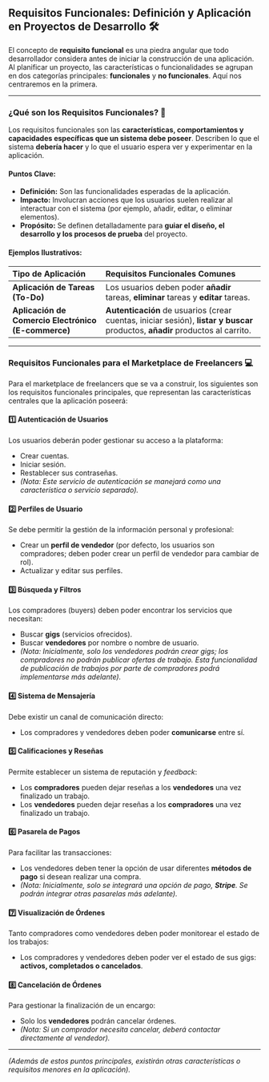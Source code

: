 ## Requisitos Funcionales: Definición y Aplicación en Proyectos de Desarrollo 🛠️

El concepto de **requisito funcional** es una piedra angular que todo desarrollador considera antes de iniciar la construcción de una aplicación. Al planificar un proyecto, las características o funcionalidades se agrupan en dos categorías principales: **funcionales** y **no funcionales**. Aquí nos centraremos en la primera.

---

### ¿Qué son los Requisitos Funcionales? 🤔

Los requisitos funcionales son las **características, comportamientos y capacidades específicas que un sistema debe poseer**. Describen lo que el sistema **debería hacer** y lo que el usuario espera ver y experimentar en la aplicación.

#### Puntos Clave:

* **Definición:** Son las funcionalidades esperadas de la aplicación.
* **Impacto:** Involucran acciones que los usuarios suelen realizar al interactuar con el sistema (por ejemplo, añadir, editar, o eliminar elementos).
* **Propósito:** Se definen detalladamente para **guiar el diseño, el desarrollo y los procesos de prueba** del proyecto.

#### Ejemplos Ilustrativos:

| Tipo de Aplicación | Requisitos Funcionales Comunes |
| :--- | :--- |
| **Aplicación de Tareas (To-Do)** | Los usuarios deben poder **añadir** tareas, **eliminar** tareas y **editar** tareas. |
| **Aplicación de Comercio Electrónico (E-commerce)** | **Autenticación** de usuarios (crear cuentas, iniciar sesión), **listar y buscar** productos, **añadir** productos al carrito. |

---

### Requisitos Funcionales para el Marketplace de Freelancers 💻

Para el marketplace de freelancers que se va a construir, los siguientes son los requisitos funcionales principales, que representan las características centrales que la aplicación poseerá:

#### 1️⃣ Autenticación de Usuarios
Los usuarios deberán poder gestionar su acceso a la plataforma:
* Crear cuentas.
* Iniciar sesión.
* Restablecer sus contraseñas.
* *(Nota: Este servicio de autenticación se manejará como una característica o servicio separado).*

#### 2️⃣ Perfiles de Usuario
Se debe permitir la gestión de la información personal y profesional:
* Crear un **perfil de vendedor** (por defecto, los usuarios son compradores; deben poder crear un perfil de vendedor para cambiar de rol).
* Actualizar y editar sus perfiles.

#### 3️⃣ Búsqueda y Filtros
Los compradores (buyers) deben poder encontrar los servicios que necesitan:
* Buscar **gigs** (servicios ofrecidos).
* Buscar **vendedores** por nombre o nombre de usuario.
* *(Nota: Inicialmente, solo los vendedores podrán crear gigs; los compradores no podrán publicar ofertas de trabajo. Esta funcionalidad de publicación de trabajos por parte de compradores podrá implementarse más adelante).*

#### 4️⃣ Sistema de Mensajería
Debe existir un canal de comunicación directo:
* Los compradores y vendedores deben poder **comunicarse** entre sí.

#### 5️⃣ Calificaciones y Reseñas
Permite establecer un sistema de reputación y *feedback*:
* Los **compradores** pueden dejar reseñas a los **vendedores** una vez finalizado un trabajo.
* Los **vendedores** pueden dejar reseñas a los **compradores** una vez finalizado un trabajo.

#### 6️⃣ Pasarela de Pagos
Para facilitar las transacciones:
* Los vendedores deben tener la opción de usar diferentes **métodos de pago** si desean realizar una compra.
* *(Nota: Inicialmente, solo se integrará una opción de pago, **Stripe**. Se podrán integrar otras pasarelas más adelante).*

#### 7️⃣ Visualización de Órdenes
Tanto compradores como vendedores deben poder monitorear el estado de los trabajos:
* Los compradores y vendedores deben poder ver el estado de sus gigs: **activos, completados o cancelados**.

#### 8️⃣ Cancelación de Órdenes
Para gestionar la finalización de un encargo:
* Solo los **vendedores** podrán cancelar órdenes.
* *(Nota: Si un comprador necesita cancelar, deberá contactar directamente al vendedor).*

---
*(Además de estos puntos principales, existirán otras características o requisitos menores en la aplicación).*